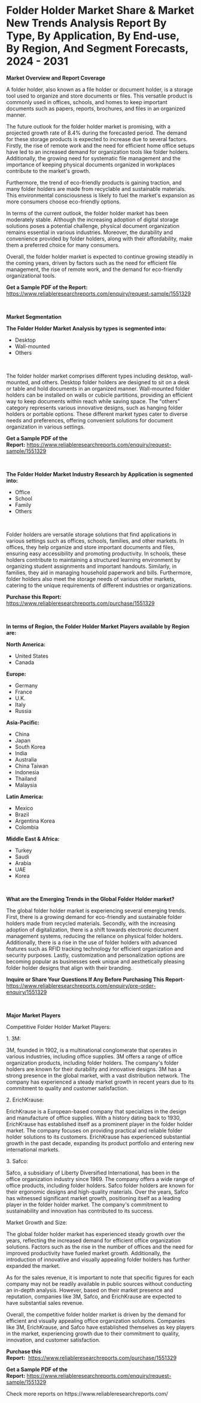 <p><h1>Folder Holder Market Share & Market New Trends Analysis Report By Type, By Application, By End-use, By Region, And Segment Forecasts, 2024 - 2031</h1></p><p><strong>Market Overview and Report Coverage</strong></p>
<p><p>A folder holder, also known as a file holder or document holder, is a storage tool used to organize and store documents or files. This versatile product is commonly used in offices, schools, and homes to keep important documents such as papers, reports, brochures, and files in an organized manner.</p><p>The future outlook for the folder holder market is promising, with a projected growth rate of 8.4% during the forecasted period. The demand for these storage products is expected to increase due to several factors. Firstly, the rise of remote work and the need for efficient home office setups have led to an increased demand for organization tools like folder holders. Additionally, the growing need for systematic file management and the importance of keeping physical documents organized in workplaces contribute to the market's growth.</p><p>Furthermore, the trend of eco-friendly products is gaining traction, and many folder holders are made from recyclable and sustainable materials. This environmental consciousness is likely to fuel the market's expansion as more consumers choose eco-friendly options.</p><p>In terms of the current outlook, the folder holder market has been moderately stable. Although the increasing adoption of digital storage solutions poses a potential challenge, physical document organization remains essential in various industries. Moreover, the durability and convenience provided by folder holders, along with their affordability, make them a preferred choice for many consumers.</p><p>Overall, the folder holder market is expected to continue growing steadily in the coming years, driven by factors such as the need for efficient file management, the rise of remote work, and the demand for eco-friendly organizational tools.</p></p>
<p><strong>Get a Sample PDF of the Report:</strong> <a href="https://www.reliableresearchreports.com/enquiry/request-sample/1551329">https://www.reliableresearchreports.com/enquiry/request-sample/1551329</a></p>
<p>&nbsp;</p>
<p><strong>Market Segmentation</strong></p>
<p><strong>The Folder Holder Market Analysis by types is segmented into:</strong></p>
<p><ul><li>Desktop</li><li>Wall-mounted</li><li>Others</li></ul></p>
<p>&nbsp;</p>
<p><p>The folder holder market comprises different types including desktop, wall-mounted, and others. Desktop folder holders are designed to sit on a desk or table and hold documents in an organized manner. Wall-mounted folder holders can be installed on walls or cubicle partitions, providing an efficient way to keep documents within reach while saving space. The "others" category represents various innovative designs, such as hanging folder holders or portable options. These different market types cater to diverse needs and preferences, offering convenient solutions for document organization in various settings.</p></p>
<p><strong>Get a Sample PDF of the Report:</strong>&nbsp;<a href="https://www.reliableresearchreports.com/enquiry/request-sample/1551329">https://www.reliableresearchreports.com/enquiry/request-sample/1551329</a></p>
<p>&nbsp;</p>
<p><strong>The Folder Holder Market Industry Research by Application is segmented into:</strong></p>
<p><ul><li>Office</li><li>School</li><li>Family</li><li>Others</li></ul></p>
<p>&nbsp;</p>
<p><p>Folder holders are versatile storage solutions that find applications in various settings such as offices, schools, families, and other markets. In offices, they help organize and store important documents and files, ensuring easy accessibility and promoting productivity. In schools, these holders contribute to maintaining a structured learning environment by organizing student assignments and important handouts. Similarly, in families, they aid in managing household paperwork and bills. Furthermore, folder holders also meet the storage needs of various other markets, catering to the unique requirements of different industries or organizations.</p></p>
<p><strong>Purchase this Report:</strong>&nbsp; <a href="https://www.reliableresearchreports.com/purchase/1551329">https://www.reliableresearchreports.com/purchase/1551329</a></p>
<p>&nbsp;</p>
<p><strong>In terms of Region, the Folder Holder Market Players available by Region are:</strong></p>
<p>
    <p> <strong> North America: </strong>
        <ul>
            <li>United States</li>
            <li>Canada</li>
        </ul>
        </p> 
    <p> <strong> Europe: </strong>
        <ul>
            <li>Germany</li>
            <li>France</li>
            <li>U.K.</li>
            <li>Italy</li>
            <li>Russia</li>
        </ul>
        </p> 
    <p> <strong> Asia-Pacific: </strong>
        <ul>
            <li>China</li>
            <li>Japan</li>
            <li>South Korea</li>
            <li>India</li>
            <li>Australia</li>
            <li>China Taiwan</li>
            <li>Indonesia</li>
            <li>Thailand</li>
            <li>Malaysia</li>
        </ul>
        </p> 
    <p> <strong> Latin America: </strong>
        <ul>
            <li>Mexico</li>
            <li>Brazil</li>
            <li>Argentina Korea</li>
            <li>Colombia</li>
        </ul>
        </p> 
    <p> <strong> Middle East & Africa: </strong>
        <ul>
            <li>Turkey</li>
            <li>Saudi</li>
            <li>Arabia</li>
            <li>UAE</li>
            <li>Korea</li>
        </ul>
    </p>
    </p>
<p>&nbsp;</p>
<p><strong>What are the Emerging Trends in the Global Folder Holder market?</strong></p>
<p><p>The global folder holder market is experiencing several emerging trends. First, there is a growing demand for eco-friendly and sustainable folder holders made from recycled materials. Secondly, with the increasing adoption of digitalization, there is a shift towards electronic document management systems, reducing the reliance on physical folder holders. Additionally, there is a rise in the use of folder holders with advanced features such as RFID tracking technology for efficient organization and security purposes. Lastly, customization and personalization options are becoming popular as businesses seek unique and aesthetically pleasing folder holder designs that align with their branding.</p></p>
<p><strong>Inquire or Share Your Questions If Any Before Purchasing This Report</strong>- <a href="https://www.reliableresearchreports.com/enquiry/pre-order-enquiry/1551329">https://www.reliableresearchreports.com/enquiry/pre-order-enquiry/1551329</a></p>
<p>&nbsp;</p>
<p><strong>Major Market Players</strong></p>
<p><p>Competitive Folder Holder Market Players:</p><p>1. 3M: </p><p>3M, founded in 1902, is a multinational conglomerate that operates in various industries, including office supplies. 3M offers a range of office organization products, including folder holders. The company's folder holders are known for their durability and innovative designs. 3M has a strong presence in the global market, with a vast distribution network. The company has experienced a steady market growth in recent years due to its commitment to quality and customer satisfaction.</p><p>2. ErichKrause:</p><p>ErichKrause is a European-based company that specializes in the design and manufacture of office supplies. With a history dating back to 1930, ErichKrause has established itself as a prominent player in the folder holder market. The company focuses on providing practical and reliable folder holder solutions to its customers. ErichKrause has experienced substantial growth in the past decade, expanding its product portfolio and entering new international markets.</p><p>3. Safco:</p><p>Safco, a subsidiary of Liberty Diversified International, has been in the office organization industry since 1969. The company offers a wide range of office products, including folder holders. Safco folder holders are known for their ergonomic designs and high-quality materials. Over the years, Safco has witnessed significant market growth, positioning itself as a leading player in the folder holder market. The company's commitment to sustainability and innovation has contributed to its success.</p><p>Market Growth and Size:</p><p>The global folder holder market has experienced steady growth over the years, reflecting the increased demand for efficient office organization solutions. Factors such as the rise in the number of offices and the need for improved productivity have fueled market growth. Additionally, the introduction of innovative and visually appealing folder holders has further expanded the market.</p><p>As for the sales revenue, it is important to note that specific figures for each company may not be readily available in public sources without conducting an in-depth analysis. However, based on their market presence and reputation, companies like 3M, Safco, and ErichKrause are expected to have substantial sales revenue.</p><p>Overall, the competitive folder holder market is driven by the demand for efficient and visually appealing office organization solutions. Companies like 3M, ErichKrause, and Safco have established themselves as key players in the market, experiencing growth due to their commitment to quality, innovation, and customer satisfaction.</p></p>
<p><strong>Purchase this Report:</strong>&nbsp;&nbsp;<a href="https://www.reliableresearchreports.com/purchase/1551329">https://www.reliableresearchreports.com/purchase/1551329</a></p>
<p></p>
<p><strong>Get a Sample PDF of the Report:</strong>&nbsp;<a href="https://www.reliableresearchreports.com/enquiry/request-sample/1551329">https://www.reliableresearchreports.com/enquiry/request-sample/1551329</a></p>
<p>Check more reports on https://www.reliableresearchreports.com/</p>